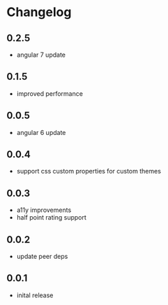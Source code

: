 # Changelog

## 0.2.5
- angular 7 update

## 0.1.5
- improved performance

## 0.0.5
- angular 6 update

## 0.0.4
- support css custom properties for custom themes

## 0.0.3
- a11y improvements
- half point rating support

## 0.0.2
- update peer deps

## 0.0.1
- inital release
